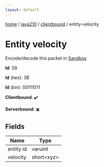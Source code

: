 ```yaml
---
layout: default
---
```


[home](/)  /  [java210](/protocol/java210)  /  [clientbound](/protocol/java210/clientbound)  /  entity-velocity

# Entity velocity

Encode/decode this packet in [Sandbox](../../../sandbox/java210#Clientbound.EntityVelocity)

**Id**: 59

**Id** (hex): 3B

**Id** (bin): 00111011

**Clientbound**: ✔️

**Serverbound**: ✖️

## Fields

Name | Type
---|---
entity id | varuint
velocity | short&lt;xyz&gt;
